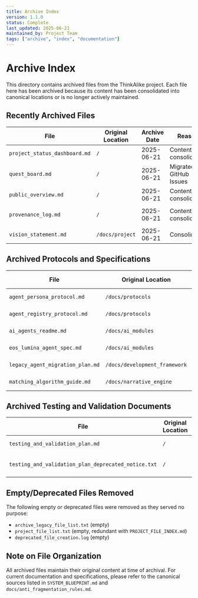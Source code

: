 ```yaml
---
title: Archive Index
version: 1.1.0
status: Complete
last_updated: 2025-06-21
maintained_by: Project Team
tags: ["archive", "index", "documentation"]
---
```


# Archive Index

This directory contains archived files from the ThinkAlike project. Each file here has been archived because its content has been consolidated into canonical locations or is no longer actively maintained.

## Recently Archived Files

| File | Original Location | Archive Date | Reason | Canonical Source |
|------|------------------|--------------|---------|------------------|
| `project_status_dashboard.md` | `/` | 2025-06-21 | Content consolidated | Status information now in `SYSTEM_BLUEPRINT.md` |
| `quest_board.md` | `/` | 2025-06-21 | Migrated to GitHub Issues | Project tasks now tracked in GitHub Issues |
| `public_overview.md` | `/` | 2025-06-21 | Content consolidated | Core content merged into `README.md` |
| `provenance_log.md` | `/` | 2025-06-21 | Content consolidated | Provenance tracking now in git history and `docs/archive/README.md` |
| `vision_statement.md` | `/docs/project` | 2025-06-21 | Consolidated | Merged into `SYSTEM_BLUEPRINT.md` |

## Archived Protocols and Specifications

| File | Original Location | Archive Date | Reason | Canonical Source |
|------|------------------|--------------|---------|------------------|
| `agent_persona_protocol.md` | `/docs/protocols` | 2025-06-21 | Consolidated | See `docs/protocols/agent_protocol.md` |
| `agent_registry_protocol.md` | `/docs/protocols` | 2025-06-21 | Consolidated | See `docs/protocols/agent_protocol.md` |
| `ai_agents_readme.md` | `/docs/ai_modules` | 2025-06-21 | Outdated | Replaced by individual agent documentation |
| `eos_lumina_agent_spec.md` | `/docs/ai_modules` | 2025-06-21 | Consolidated | Merged into agent registry system |
| `legacy_agent_migration_plan.md` | `/docs/development_framework` | 2025-06-21 | Completed | Migration is complete |
| `matching_algorithm_guide.md` | `/docs/narrative_engine` | 2025-06-21 | Consolidated | Integrated into `narrative_engine` design docs |

## Archived Testing and Validation Documents

| File | Original Location | Archive Date | Reason | Canonical Source |
|------|------------------|--------------|---------|------------------|
| `testing_and_validation_plan.md` | `/` | 2025-06-21 | Outdated | See `TESTING.md` |
| `testing_and_validation_plan_deprecated_notice.txt` | `/` | 2025-06-21 | Redundant | Notice for the above file |

## Empty/Deprecated Files Removed

The following empty or deprecated files were removed as they served no purpose:
- `archive_legacy_file_list.txt` (empty)
- `project_file_list.txt` (empty, redundant with `PROJECT_FILE_INDEX.md`)
- `deprecated_file_creation.log` (empty)

## Note on File Organization

All archived files maintain their original content at time of archival. For current documentation and specifications, please refer to the canonical sources listed in `SYSTEM_BLUEPRINT.md` and `docs/anti_fragmentation_rules.md`.
